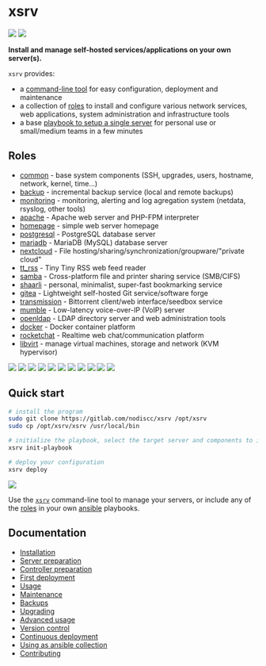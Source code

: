 # xsrv

[![](https://gitlab.com/nodiscc/xsrv/badges/master/pipeline.svg)](https://gitlab.com/nodiscc/xsrv/-/pipelines)
[![](https://bestpractices.coreinfrastructure.org/projects/3647/badge)](https://bestpractices.coreinfrastructure.org/projects/3647)

**Install and manage self-hosted services/applications on your own server(s).**

`xsrv` provides:

- a [command-line tool](https://xsrv.readthedocs.io/en/latest/usage.html#command-line-usage) for easy configuration, deployment and maintenance
- a collection of [roles](#roles) to install and configure various network services, web applications, system administration and infrastructure tools
- a base [playbook to setup a single server](https://xsrv.readthedocs.io/en/latest/installation/first-deployment.html) for personal use or small/medium teams in a few minutes


## Roles

- [common](https://gitlab.com/nodiscc/xsrv/-/tree/master/roles/common) - base system components (SSH, upgrades, users, hostname, network, kernel, time...)
- [backup](https://gitlab.com/nodiscc/xsrv/-/tree/master/roles/backup) - incremental backup service (local and remote backups)
- [monitoring](https://gitlab.com/nodiscc/xsrv/-/tree/master/roles/monitoring) - monitoring, alerting and log agregation system (netdata, rsyslog, other tools)
- [apache](https://gitlab.com/nodiscc/xsrv/-/tree/master/roles/apache) - Apache web server and PHP-FPM interpreter
- [homepage](https://gitlab.com/nodiscc/xsrv/-/tree/master/roles/homepage) - simple web server homepage
- [postgresql](https://gitlab.com/nodiscc/xsrv/-/tree/master/roles/postgresql) - PostgreSQL database server
- [mariadb](https://gitlab.com/nodiscc/xsrv/-/tree/master/roles/mariadb) - MariaDB (MySQL) database server
- [nextcloud](https://gitlab.com/nodiscc/xsrv/-/tree/master/roles/nextcloud) - File hosting/sharing/synchronization/groupware/"private cloud"
- [tt_rss](https://gitlab.com/nodiscc/xsrv/-/tree/master/roles/tt_rss) - Tiny Tiny RSS web feed reader
- [samba](https://gitlab.com/nodiscc/xsrv/-/tree/master/roles/samba) - Cross-platform file and printer sharing service (SMB/CIFS)
- [shaarli](https://gitlab.com/nodiscc/xsrv/-/tree/master/roles/shaarli) - personal, minimalist, super-fast bookmarking service
- [gitea](https://gitlab.com/nodiscc/xsrv/-/tree/master/roles/gitea) - Lightweight self-hosted Git service/software forge
- [transmission](https://gitlab.com/nodiscc/xsrv/-/tree/master/roles/transmission) - Bittorrent client/web interface/seedbox service
- [mumble](https://gitlab.com/nodiscc/xsrv/-/tree/master/roles/mumble) - Low-latency voice-over-IP (VoIP) server
- [openldap](https://gitlab.com/nodiscc/xsrv/-/tree/master/roles/openldap) - LDAP directory server and web administration tools
- [docker](https://gitlab.com/nodiscc/xsrv/-/tree/master/roles/docker) - Docker container platform
- [rocketchat](https://gitlab.com/nodiscc/xsrv/-/tree/master/roles/rocketchat) - Realtime web chat/communication platform
- [libvirt](https://gitlab.com/nodiscc/xsrv/-/tree/master/roles/libvirt) - manage virtual machines, storage and network (KVM hypervisor)

[![](https://screenshots.debian.net/screenshots/000/015/229/thumb.png)](roles/monitoring)
[![](https://i.imgur.com/PPVIb6V.png)](roles/nextcloud)
[![](https://i.imgur.com/UoKs3x1.png)](roles/tt_rss)
[![](https://i.imgur.com/8wEBRSG.png)](roles/shaarli)
[![](https://i.imgur.com/Rks90zV.png)](roles/gitea)
[![](https://i.imgur.com/blWO4LL.png)](roles/transmission)
[![](https://i.imgur.com/jYSU9zC.png)](roles/mumble)
[![](https://screenshots.debian.net/screenshots/000/006/946/thumb.png)](roles/openldap)
[![](https://i.imgur.com/OL7RZXb.png)](roles/rocketchat)
[![](https://i.imgur.com/3ZwPVQNs.png)](roles/homepage)
[![](https://jellyfin.org/images/screenshots/movie_thumb.png)](roles/jellyfin)


## Quick start

```bash
# install the program
sudo git clone https://gitlab.com/nodiscc/xsrv /opt/xsrv
sudo cp /opt/xsrv/xsrv /usr/local/bin

# initialize the playbook, select the target server and components to install
xsrv init-playbook

# deploy your configuration
xsrv deploy
```

[![](https://asciinema.org/a/kGt6mVg3GxFlDPXwagiwg4Laq.svg)](https://asciinema.org/a/kGt6mVg3GxFlDPXwagiwg4Laq)

Use the [`xsrv`](https://xsrv.readthedocs.io/en/latest/usage.html#command-line-usage) command-line tool to manage your servers, or include any of the [roles](#roles) in your own [ansible](https://en.wikipedia.org/wiki/Ansible_%28software%29) playbooks.


## Documentation

- [Installation](installation.md)
- [Server preparation](installation/server-preparation.md)
- [Controller preparation](installation/controller-preparation.md)
- [First deployment](installation/first-deployment.md)
- [Usage](usage.md)
- [Maintenance](maintenance.md)
- [Backups](maintenance/backups.md)
- [Upgrading](maintenance/upgrading.md)
- [Advanced usage](advanced.md)
- [Version control](advanced/version-control.md)
- [Continuous deployment](advanced/continuous-deployment.md)
- [Using as ansible collection](advanced/using-as-ansible-collection.md)
- [Contributing](contributing.md)

